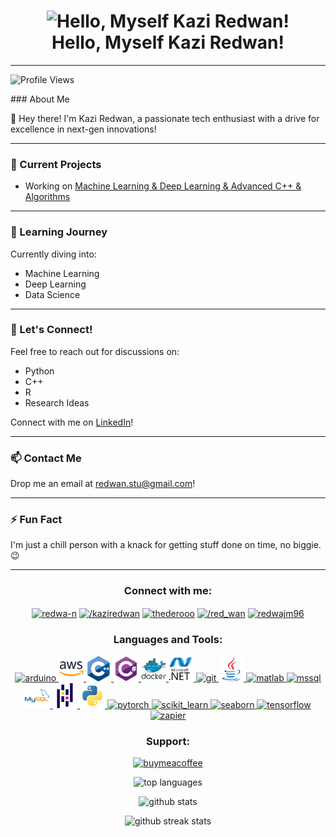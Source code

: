 <h1 align="center">
  <img src="https://github.com/redwa-n/redwa-n/blob/main/programer-ezgif.com-crop.gif" alt="Hello, Myself Kazi Redwan!" width="500px">
  <br>
  Hello, Myself Kazi Redwan!
</h1>

---
<p align="left">
  <img src="https://komarev.com/ghpvc/?username=redwa-n&label=Profile%20views&color=0e75b6&style=flat" alt="Profile Views">
</p>
### About Me

👋 Hey there! I'm Kazi Redwan, a passionate tech enthusiast with a drive for excellence in next-gen innovations!

---

### 🔭 Current Projects

- Working on [Machine Learning & Deep Learning & Advanced C++ & Algorithms](https://github.com/redwa-n/Advanced-Data-Scaling-Visualization-and-Machine-Learning-Techniques)
  
---

### 🌱 Learning Journey

Currently diving into:

- Machine Learning
- Deep Learning
- Data Science

---

### 💬 Let's Connect!

Feel free to reach out for discussions on:
- Python
- C++
- R
- Research Ideas

Connect with me on [LinkedIn](https://linkedin.com/in/redwa-n)!

---

### 📫 Contact Me

Drop me an email at [redwan.stu@gmail.com](mailto:redwan.stu@gmail.com)!

---

### ⚡ Fun Fact

I'm just a chill person with a knack for getting stuff done on time, no biggie. 😉

---

<h3 align="center">Connect with me:</h3>
<p align="center">
<a href="https://linkedin.com/in/redwa-n" target="blank"><img align="center" src="https://raw.githubusercontent.com/rahuldkjain/github-profile-readme-generator/master/src/images/icons/Social/linked-in-alt.svg" alt="redwa-n" height="30" width="40" /></a>
<a href="https://kaggle.com//kaziredwan" target="blank"><img align="center" src="https://raw.githubusercontent.com/rahuldkjain/github-profile-readme-generator/master/src/images/icons/Social/kaggle.svg" alt="/kaziredwan" height="30" width="40" /></a>
<a href="https://fb.com/thederooo" target="blank"><img align="center" src="https://raw.githubusercontent.com/rahuldkjain/github-profile-readme-generator/master/src/images/icons/Social/facebook.svg" alt="thederooo" height="30" width="40" /></a>
<a href="https://codeforces.com/profile//red_wan" target="blank"><img align="center" src="https://raw.githubusercontent.com/rahuldkjain/github-profile-readme-generator/master/src/images/icons/Social/codeforces.svg" alt="/red_wan" height="30" width="40" /></a>
<a href="https://auth.geeksforgeeks.org/user/redwajm96" target="blank"><img align="center" src="https://raw.githubusercontent.com/rahuldkjain/github-profile-readme-generator/master/src/images/icons/Social/geeks-for-geeks.svg" alt="redwajm96" height="30" width="40" /></a>
</p>

<h3 align="center">Languages and Tools:</h3>
<p align="center"> <a href="https://www.arduino.cc/" target="_blank" rel="noreferrer"> <img src="https://cdn.worldvectorlogo.com/logos/arduino-1.svg" alt="arduino" width="40" height="40"/> </a> <a href="https://aws.amazon.com" target="_blank" rel="noreferrer"> <img src="https://raw.githubusercontent.com/devicons/devicon/master/icons/amazonwebservices/amazonwebservices-original-wordmark.svg" alt="aws" width="40" height="40"/> </a> <a href="https://www.w3schools.com/cpp/" target="_blank" rel="noreferrer"> <img src="https://raw.githubusercontent.com/devicons/devicon/master/icons/cplusplus/cplusplus-original.svg" alt="cplusplus" width="40" height="40"/> </a> <a href="https://www.w3schools.com/cs/" target="_blank" rel="noreferrer"> <img src="https://raw.githubusercontent.com/devicons/devicon/master/icons/csharp/csharp-original.svg" alt="csharp" width="40" height="40"/> </a> <a href="https://www.docker.com/" target="_blank" rel="noreferrer"> <img src="https://raw.githubusercontent.com/devicons/devicon/master/icons/docker/docker-original-wordmark.svg" alt="docker" width="40" height="40"/> </a> <a href="https://dotnet.microsoft.com/" target="_blank" rel="noreferrer"> <img src="https://raw.githubusercontent.com/devicons/devicon/master/icons/dot-net/dot-net-original-wordmark.svg" alt="dotnet" width="40" height="40"/> </a> <a href="https://git-scm.com/" target="_blank" rel="noreferrer"> <img src="https://www.vectorlogo.zone/logos/git-scm/git-scm-icon.svg" alt="git" width="40" height="40"/> </a> <a href="https://www.java.com" target="_blank" rel="noreferrer"> <img src="https://raw.githubusercontent.com/devicons/devicon/master/icons/java/java-original.svg" alt="java" width="40" height="40"/> </a> <a href="https://www.mathworks.com/" target="_blank" rel="noreferrer"> <img src="https://upload.wikimedia.org/wikipedia/commons/2/21/Matlab_Logo.png" alt="matlab" width="40" height="40"/> </a> <a href="https://www.microsoft.com/en-us/sql-server" target="_blank" rel="noreferrer"> <img src="https://www.svgrepo.com/show/303229/microsoft-sql-server-logo.svg" alt="mssql" width="40" height="40"/> </a> <a href="https://www.mysql.com/" target="_blank" rel="noreferrer"> <img src="https://raw.githubusercontent.com/devicons/devicon/master/icons/mysql/mysql-original-wordmark.svg" alt="mysql" width="40" height="40"/> </a> <a href="https://pandas.pydata.org/" target="_blank" rel="noreferrer"> <img src="https://raw.githubusercontent.com/devicons/devicon/2ae2a900d2f041da66e950e4d48052658d850630/icons/pandas/pandas-original.svg" alt="pandas" width="40" height="40"/> </a> <a href="https://www.python.org" target="_blank" rel="noreferrer"> <img src="https://raw.githubusercontent.com/devicons/devicon/master/icons/python/python-original.svg" alt="python" width="40" height="40"/> </a> <a href="https://pytorch.org/" target="_blank" rel="noreferrer"> <img src="https://www.vectorlogo.zone/logos/pytorch/pytorch-icon.svg" alt="pytorch" width="40" height="40"/> </a> <a href="https://scikit-learn.org/" target="_blank" rel="noreferrer"> <img src="https://upload.wikimedia.org/wikipedia/commons/0/05/Scikit_learn_logo_small.svg" alt="scikit_learn" width="40" height="40"/> </a> <a href="https://seaborn.pydata.org/" target="_blank" rel="noreferrer"> <img src="https://seaborn.pydata.org/_images/logo-mark-lightbg.svg" alt="seaborn" width="40" height="40"/> </a> <a href="https://www.tensorflow.org" target="_blank" rel="noreferrer"> <img src="https://www.vectorlogo.zone/logos/tensorflow/tensorflow-icon.svg" alt="tensorflow" width="40" height="40"/> </a> <a href="https://zapier.com" target="_blank" rel="noreferrer"> <img src="https://www.vectorlogo.zone/logos/zapier/zapier-icon.svg" alt="zapier" width="40" height="40"/> </a> </p>

<h3 align="center">Support:</h3>
<p align="center">
  <a href="https://www.buymeacoffee.com/redwa.n">
    <img src="https://cdn.buymeacoffee.com/buttons/v2/default-yellow.png" height="50" width="210" alt="buymeacoffee">
  </a>
</p>

<p align="center">
  <img src="https://github-readme-stats.vercel.app/api/top-langs?username=redwa-n&show_icons=true&locale=en&layout=compact" alt="top languages">
</p>

<p align="center">
  <img src="https://github-readme-stats.vercel.app/api?username=redwa-n&show_icons=true&locale=en" alt="github stats">
</p>

<p align="center">
  <img src="https://github-readme-streak-stats.herokuapp.com/?user=redwa-n" alt="github streak stats">
</p>
